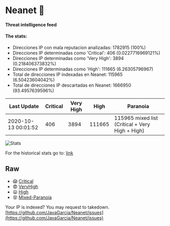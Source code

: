 # Neanet :hocho:
#### Threat intelligence feed
#### The stats:

- Direcciones IP con mala reputacion analizadas: 1782915 (100%)
- Direcciones IP determinadas como 'Critical':  406 (0.0227716969121%)
- Direcciones IP determinadas como 'Very High':  3894 (0.218406373832%)
- Direcciones IP determinadas como 'High':  111665 (6.26305796967)
- Total de direcciones IP indexadas en Neanet:  115965 (6.50423604042%)
- Total de direcciones IP descartadas en Neanet:  1666950 (93.4957639596%)

| Last Update | Critical | Very High | High | Paranoia |
| --- | --- | --- | --- | --- |
| 2020-10-13 00:01:52 | 406 | 3894 | 111665 | 115965 mixed list (Critical + Very High + High)|

![Stats](https://docs.google.com/spreadsheets/d/e/2PACX-1vSnaNMIXVabIpDJjufMlzH7poXnshF3mgd8Is1g9ytUEzVsP5my4Trn8f-xkoLLQ38xpL3HtmUexLo6/pubchart?oid=501124687&format=image)

For the historical stats go to: [link](/stats.csv)
## Raw
- :scream: [Critical](https://raw.githubusercontent.com/JavaGarcia/Neanet/master/blacklists/neanet_critical.txt)
- :fearful: [VeryHigh](https://raw.githubusercontent.com/JavaGarcia/Neanet/master/blacklists/neanet_veryHigh.txtt)
- :frowning: [High](https://raw.githubusercontent.com/JavaGarcia/Neanet/master/blacklists/neanet_high.txt)
- :dizzy_face: [Mixed-Paranoia](https://raw.githubusercontent.com/JavaGarcia/Neanet/master/blacklists/neanet_all.txt)


Your IP is indexed? You may request to takedown. [https://github.com/JavaGarcia/Neanet/issues](https://github.com/JavaGarcia/Neanet/issues)



























































































































































































































































































































































































































































































































































































































































































































































































































































































































































































































































































































































































































































































































































































































